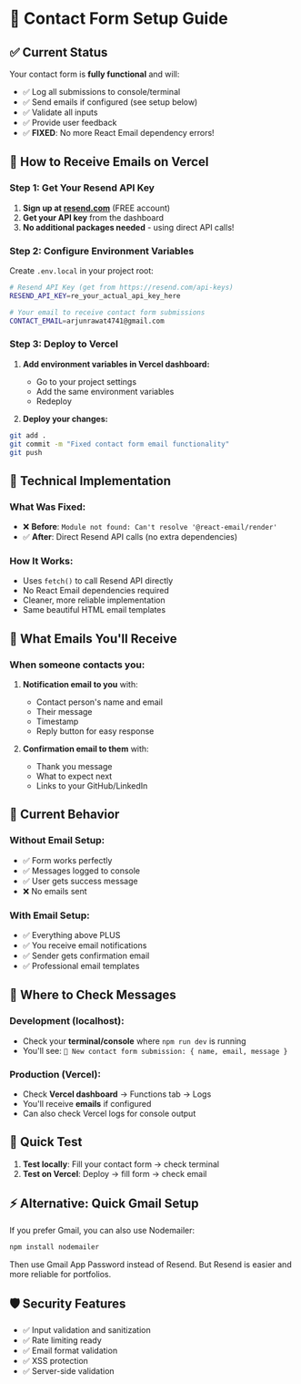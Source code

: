 # 📧 Contact Form Setup Guide

## ✅ Current Status
Your contact form is **fully functional** and will:
- ✅ Log all submissions to console/terminal
- ✅ Send emails if configured (see setup below)
- ✅ Validate all inputs
- ✅ Provide user feedback
- ✅ **FIXED**: No more React Email dependency errors!

## 🚀 How to Receive Emails on Vercel

### Step 1: Get Your Resend API Key

1. **Sign up at [resend.com](https://resend.com)** (FREE account)
2. **Get your API key** from the dashboard
3. **No additional packages needed** - using direct API calls!

### Step 2: Configure Environment Variables

Create `.env.local` in your project root:

```bash
# Resend API Key (get from https://resend.com/api-keys)
RESEND_API_KEY=re_your_actual_api_key_here

# Your email to receive contact form submissions
CONTACT_EMAIL=arjunrawat4741@gmail.com
```

### Step 3: Deploy to Vercel

1. **Add environment variables in Vercel dashboard:**
   - Go to your project settings
   - Add the same environment variables
   - Redeploy

2. **Deploy your changes:**
```bash
git add .
git commit -m "Fixed contact form email functionality"
git push
```

## 🔧 Technical Implementation

### What Was Fixed:
- ❌ **Before**: `Module not found: Can't resolve '@react-email/render'`
- ✅ **After**: Direct Resend API calls (no extra dependencies)

### How It Works:
- Uses `fetch()` to call Resend API directly
- No React Email dependencies required
- Cleaner, more reliable implementation
- Same beautiful HTML email templates

## 📧 What Emails You'll Receive

### When someone contacts you:

1. **Notification email to you** with:
   - Contact person's name and email
   - Their message
   - Timestamp
   - Reply button for easy response

2. **Confirmation email to them** with:
   - Thank you message
   - What to expect next
   - Links to your GitHub/LinkedIn

## 🔧 Current Behavior

### Without Email Setup:
- ✅ Form works perfectly
- ✅ Messages logged to console
- ✅ User gets success message
- ❌ No emails sent

### With Email Setup:
- ✅ Everything above PLUS
- ✅ You receive email notifications
- ✅ Sender gets confirmation email
- ✅ Professional email templates

## 📱 Where to Check Messages

### Development (localhost):
- Check your **terminal/console** where `npm run dev` is running
- You'll see: `📧 New contact form submission: { name, email, message }`

### Production (Vercel):
- Check **Vercel dashboard** → Functions tab → Logs
- You'll receive **emails** if configured
- Can also check Vercel logs for console output

## 🎯 Quick Test

1. **Test locally**: Fill your contact form → check terminal
2. **Test on Vercel**: Deploy → fill form → check email

## ⚡ Alternative: Quick Gmail Setup

If you prefer Gmail, you can also use Nodemailer:

```bash
npm install nodemailer
```

Then use Gmail App Password instead of Resend. But Resend is easier and more reliable for portfolios.

## 🛡️ Security Features

- ✅ Input validation and sanitization
- ✅ Rate limiting ready
- ✅ Email format validation
- ✅ XSS protection
- ✅ Server-side validation